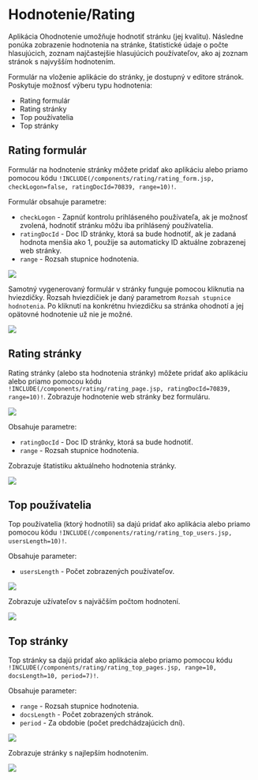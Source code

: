 # Hodnotenie/Rating

Aplikácia Ohodnotenie umožňuje hodnotiť stránku (jej kvalitu). Následne ponúka zobrazenie hodnotenia na stránke, štatistické údaje o počte hlasujúcich, zoznam najčastejšie hlasujúcich používateľov, ako aj zoznam stránok s najvyšším hodnotením.

Formulár na vloženie aplikácie do stránky, je dostupný v editore stránok. Poskytuje možnosť výberu typu hodnotenia:

- Rating formulár
- Rating stránky
- Top používatelia
- Top stránky

## Rating formulár

Formulár na hodnotenie stránky môžete pridať ako aplikáciu alebo priamo pomocou kódu ```!INCLUDE(/components/rating/rating_form.jsp, checkLogon=false, ratingDocId=70839, range=10)!```.

Formulár obsahuje parametre:

- `checkLogon` - Zapnúť kontrolu prihláseného používateľa, ak je možnosť zvolená, hodnotiť stránku môžu iba prihlásený používatelia.
- `ratingDocId` - Doc ID stránky, ktorá sa bude hodnotiť, ak je zadaná hodnota menšia ako 1, použije sa automaticky ID aktuálne zobrazenej web stránky.
- `range` - Rozsah stupnice hodnotenia.

![](rating-form_app.png)

Samotný vygenerovaný formulár v stránky funguje pomocou kliknutia na hviezdičky. Rozsah hviezdičiek je daný parametrom `Rozsah stupnice hodnotenia`. Po kliknutí na konkrétnu hviezdičku sa stránka ohodnotí a jej opätovné hodnotenie už nie je možné.

![](rating-form.png)

## Rating stránky

Rating stránky (alebo sta hodnotenia stránky) môžete pridať ako aplikáciu alebo priamo pomocou kódu ```!INCLUDE(/components/rating/rating_page.jsp, ratingDocId=70839, range=10)!```. Zobrazuje hodnotenie web stránky bez formuláru.

![](rating-page_app.png)

Obsahuje parametre:

- `ratingDocId` - Doc ID stránky, ktorá sa bude hodnotiť.
- `range` - Rozsah stupnice hodnotenia.

Zobrazuje štatistiku aktuálneho hodnotenia stránky.

![](rating-page.png)

## Top používatelia

Top používatelia (ktorý hodnotili) sa dajú pridať ako aplikácia alebo priamo pomocou kódu ```!INCLUDE(/components/rating/rating_top_users.jsp, usersLength=10)!```.

Obsahuje parameter:

- `usersLength` - Počet zobrazených používateľov.

![](rating-top-users_app.png)

Zobrazuje užívateľov s najväčším počtom hodnotení.

![](rating-top-users.png)

## Top stránky

Top stránky sa dajú pridať ako aplikácia alebo priamo pomocou kódu ```!INCLUDE(/components/rating/rating_top_pages.jsp, range=10, docsLength=10, period=7)!```.

Obsahuje parameter:

- `range` - Rozsah stupnice hodnotenia.
- `docsLength` - Počet zobrazených stránok.
- `period` - Za obdobie (počet predchádzajúcich dní).

![](rating-top-pages_app.png)

Zobrazuje stránky s najlepším hodnotením.

![](rating-top-pages.png)